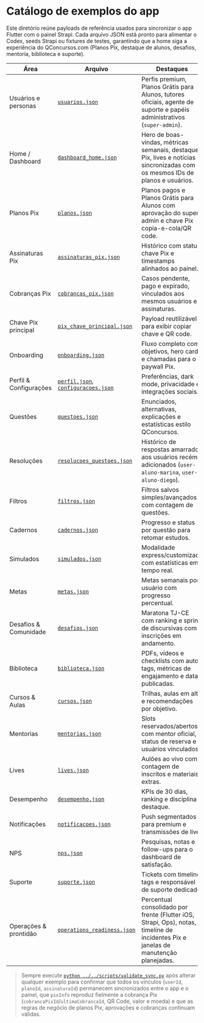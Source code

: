 # Catálogo de exemplos do app

Este diretório reúne payloads de referência usados para sincronizar o app Flutter com o painel Strapi. Cada arquivo JSON está
pronto para alimentar o Codex, seeds Strapi ou fixtures de testes, garantindo que a home siga a experiência do QConcursos.com
(Planos Pix, destaque de alunos, desafios, mentoria, biblioteca e suporte).

| Área | Arquivo | Destaques |
| --- | --- | --- |
| Usuários e personas | [`usuarios.json`](usuarios.json) | Perfis premium, Planos Grátis para Alunos, tutores oficiais, agente de suporte e papéis administrativos (`super-admin`). |
| Home / Dashboard | [`dashboard_home.json`](dashboard_home.json) | Hero de boas-vindas, métricas semanais, destaques Pix, lives e notícias sincronizadas com os mesmos IDs de planos e usuários. |
| Planos Pix | [`planos.json`](planos.json) | Planos pagos e Planos Grátis para Alunos com aprovação do super admin e chave Pix copia-e-cola/QR code. |
| Assinaturas Pix | [`assinaturas_pix.json`](assinaturas_pix.json) | Histórico com status, chave Pix e timestamps alinhados ao painel. |
| Cobranças Pix | [`cobrancas_pix.json`](cobrancas_pix.json) | Casos pendente, pago e expirado, vinculados aos mesmos usuários e assinaturas. |
| Chave Pix principal | [`pix_chave_principal.json`](pix_chave_principal.json) | Payload reutilizável para exibir copiar chave e QR code. |
| Onboarding | [`onboarding.json`](onboarding.json) | Fluxo completo com objetivos, hero cards e chamadas para o paywall Pix. |
| Perfil & Configurações | [`perfil.json`](perfil.json), [`configuracoes.json`](configuracoes.json) | Preferências, dark mode, privacidade e integrações sociais. |
| Questões | [`questoes.json`](questoes.json) | Enunciados, alternativas, explicações e estatísticas estilo QConcursos. |
| Resoluções | [`resolucoes_questoes.json`](resolucoes_questoes.json) | Histórico de respostas amarrado aos usuários recém-adicionados (`user-aluno-marina`, `user-aluno-diego`). |
| Filtros | [`filtros.json`](filtros.json) | Filtros salvos simples/avançados com contagem de questões. |
| Cadernos | [`cadernos.json`](cadernos.json) | Progresso e status por questão para retomar estudos. |
| Simulados | [`simulados.json`](simulados.json) | Modalidade express/customizada com estatísticas em tempo real. |
| Metas | [`metas.json`](metas.json) | Metas semanais por usuário com progresso percentual. |
| Desafios & Comunidade | [`desafios.json`](desafios.json) | Maratona TJ-CE com ranking e sprint de discursivas com inscrições em andamento. |
| Biblioteca | [`biblioteca.json`](biblioteca.json) | PDFs, vídeos e checklists com autor, tags, métricas de engajamento e datas publicadas. |
| Cursos & Aulas | [`cursos.json`](cursos.json) | Trilhas, aulas em alta e recomendações por objetivo. |
| Mentorias | [`mentorias.json`](mentorias.json) | Slots reservados/abertos com mentor oficial, status de reserva e usuários vinculados. |
| Lives | [`lives.json`](lives.json) | Aulões ao vivo com contagem de inscritos e materiais extras. |
| Desempenho | [`desempenho.json`](desempenho.json) | KPIs de 30 dias, ranking e disciplina destaque. |
| Notificações | [`notificacoes.json`](notificacoes.json) | Push segmentados para premium e transmissões de live. |
| NPS | [`nps.json`](nps.json) | Pesquisas, notas e follow-ups para o dashboard de satisfação. |
| Suporte | [`suporte.json`](suporte.json) | Tickets com timeline, tags e responsável de suporte dedicado. |
| Operações & prontidão | [`operations_readiness.json`](operations_readiness.json) | Percentual consolidado por frente (Flutter iOS, Strapi, Ops), notas, timeline de incidentes Pix e janelas de manutenção planejadas. |

> Sempre execute [`python ../../scripts/validate_sync.py`](../../scripts/validate_sync.py) após alterar qualquer exemplo para
confirmar que todos os vínculos (`userId`, `planoId`, `assinaturaId`) permanecem sincronizados entre o app e o painel, que
`pixInfo` reproduz fielmente a cobrança Pix (`cobrancaPixId`/`ultimaCobrancaId`, QR Code, valor e moeda) e que as regras de
negócio de planos Pix, aprovações e cobranças continuam válidas.
